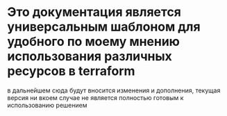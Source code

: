 # Это документация является универсальным шаблоном для удобного по моему мнению использования различных ресурсов в terraform 
в дальнейшем сюда будут вносится изменения и дополнения, текущая версия ни вкоем случае не является полностью готовым к использованию решением
